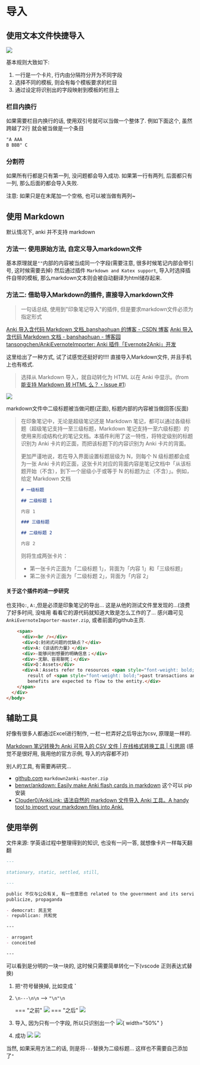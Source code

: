 # 导入

## 使用文本文件快捷导入

![](assets/%E5%AF%BC%E5%85%A5/image-20210805181054456.png)

基本规则大致如下:

1. 一行是一个卡片, 行内由分隔符分开为不同字段
2. 选择不同的模板, 则会有每个模板要求的栏目
3. 通过设定将识别出的字段映射到模板的栏目上

### 栏目内换行

如果需要栏目内换行的话, 使用双引号就可以当做一个整体了.
例如下面这个, 虽然跨越了2行 就会被当做是一个条目

```markdown
"A AAA
B BBB" C
```

### 分割符

如果所有行都是只有第一列, 没问题都会导入成功.
如果第一行有两列, 后面都只有一列, 那么后面的都会导入失败.

注意: 如果只是在末尾加一个空格, 也可以被当做有两列~

## 使用 Markdown

默认情况下, anki 并不支持 markdown

### 方法一: 使用原始方法, 自定义导入markdown文件

基本原理就是`""`内部的内容被当成同一个字段(需要注意, 很多时候笔记内部会带引号, 这时候需要去掉)
然后通过插件 `Markdown and Katex support`, 导入时选择插件自带的模板, 那么markdown文本则会被自动翻译为html储存起来.

### 方法二: 借助导入Markdown的插件, 直接导入markdown文件

> 一句话总结, 使用到"印象笔记导入"的插件, 但是要求markdown文件必须为指定形式

[Anki 导入含代码 Markdown 文档_banshaohuan 的博客 - CSDN 博客](https://blog.csdn.net/banshaohuan/article/details/114531700)
[Anki 导入含代码 Markdown 文档 - banshaohuan - 博客园](https://www.cnblogs.com/banshaohuan/p/14499671.html)
[tansongchen/AnkiEvernoteImporter: Anki 插件「Evernote2Anki」开发](https://github.com/tansongchen/AnkiEvernoteImporter)

这里给出了一种方式, 试了试感觉还挺好的!!!! 直接导入Markdown文件, 并且手机上也有格式.

> 选择从 Markdown 导入，就自动转化为 HTML 以在 Anki 中显示。(from [能支持 Markdown 转 HTML 么？・Issue #1](https://github.com/tansongchen/AnkiEvernoteImporter/issues/1))

![](assets/%E5%AF%BC%E5%85%A5/image-20210805194131388.png)

markdown文件中二级标题被当做问题(正面), 标题内部的内容被当做回答(反面)

> 在印象笔记中，无论是超级笔记还是 Markdown 笔记，都可以通过各级标题（超级笔记支持一至三级标题，Markdown 笔记支持一至六级标题）的使用来形成结构化的笔记文档。本插件利用了这一特性，将特定级别的标题识别为 Anki 卡片的正面，而把该标题下的内容识别为 Anki 卡片的背面。
>
> 更加严谨地说，若在导入界面设置标题层级为 N，则每个 N 级标题都会成为一张 Anki 卡片的正面，这张卡片对应的背面内容是笔记文档中「从该标题开始（不含），到下一个层级小于或等于 N 的标题为止（不含）」。例如，给定 Markdown 文档
>
> ```markdown
> # 一级标题
> 
> ## 二级标题 1
> 
> 内容 1
> 
> ### 三级标题
> 
> ## 二级标题 2
> 
> 内容 2
> ```
>
> 则将生成两张卡片：
>
> - 第一张卡片正面为「二级标题 1」，背面为「内容 1」和「三级标题」
> - 第二张卡片正面为「二级标题 2」，背面为「内容 2」
>

#### 关于这个插件的进一步研究

也支持`Q:`, `A:`,但是必须是印象笔记的导出... 这是从他的测试文件里发现的...(浪费了好多时间, 没啥用
看看它的源代码就知道大致是怎么工作的了... 感兴趣可见`AnkiEvernoteImporter-master.zip`, 或者前面的github主页.

```html
    <span>
      <div><br /></div>
      <div>Q:封闭式问题的优缺点？</div>
      <div>A:《谈话的力量》</div>
      <div>-能够问到想要的明确信息；</div>
      <div>-无聊、容易聊死；</div>
      <div>Q：Assets</div>
      <div>A：Assets refer to resources <span style="font-weight: bold;">owned and controlled</span> by the entity as a
        result of <span style="font-weight: bold;">past transactions and events</span>, from which future economic
        benefits are expected to flow to the entity.</div>
    </span>
  </div>
</body>
```

## 辅助工具

好像有很多人都通过Excel进行制作, 一栏一栏弄好之后导出为csv, 原理是一样的.

[Markdown 笔记转换为 Anki 可导入的 CSV 文件 | 在线格式转换工具 | 引思网](https://hintsnet.com/tools/md2anki/) (感觉不是很好用, 我用他的官方示例, 导入的内容都不对)

别人的工具, 有需要再研究...

- [github.com](https://github.com/L-M-Sherlock/markdown2anki)  `markdown2anki-master.zip`
- [benwr/ankdown: Easily make Anki flash cards in markdown](https://github.com/benwr/ankdown) 这个可以 pip 安装
- [Clouder0/AnkiLink: 语法自然的 markdown 文件导入 Anki 工具。A handy tool to import your markdown files into Anki.](https://github.com/Clouder0/AnkiLink)

## 使用举例

文件来源: 学英语过程中整理得到的知识, 也没有一问一答, 就想像卡片一样每天翻翻

```markdown
---

stationary, static, settled, still, 

---

public 不仅与公众有关, 有一些意思也 related to the government and its services
publicize, propaganda

- democrat: 民主党
- republican: 共和党

---

- arrogant
- conceited

---
```

可以看到是分明的一块一块的, 这时候只需要简单转化一下(vscode 正则表达式替换)

1. 把`"`符号替换掉, 比如变成 **`**
2. `\n---\n\n` --> `"\n"\n`

    === "之前"
        ![](assets/%E5%AF%BC%E5%85%A5/image-20210805231640028.png)
    === "之后"
        ![](assets/%E5%AF%BC%E5%85%A5/image-20210805231720028.png)

3. 导入, 因为只有一个字段, 所以只识别出一个
    ![](assets/%E5%AF%BC%E5%85%A5/image-20210805233224123.png){ width="50%" }
4. 成功
    ![](assets/%E5%AF%BC%E5%85%A5/image-20210805233334854.png)
    ![](assets/%E5%AF%BC%E5%85%A5/image-20210805233406223.png)

当然, 如果采用方法二的话, 则是将`---`替换为二级标题... 这样也不需要自己添加了`"`
